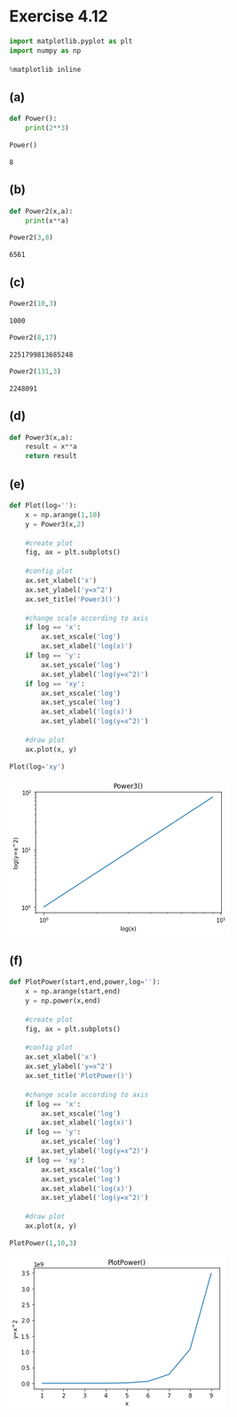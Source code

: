 
# Exercise 4.12


```python
import matplotlib.pyplot as plt
import numpy as np

%matplotlib inline
```

## (a)


```python
def Power():
    print(2**3)
```


```python
Power()
```

    8


## (b)


```python
def Power2(x,a):
    print(x**a)
```


```python
Power2(3,8)
```

    6561


## (c)


```python
Power2(10,3)
```

    1000



```python
Power2(8,17)
```

    2251799813685248



```python
Power2(131,3)
```

    2248091


## (d)


```python
def Power3(x,a):
    result = x**a
    return result
```

## (e)


```python
def Plot(log=''):
    x = np.arange(1,10)
    y = Power3(x,2)
    
    #create plot
    fig, ax = plt.subplots()
    
    #config plot
    ax.set_xlabel('x')
    ax.set_ylabel('y=x^2')
    ax.set_title('Power3()')
    
    #change scale according to axis
    if log == 'x':
        ax.set_xscale('log')
        ax.set_xlabel('log(x)')
    if log == 'y':
        ax.set_yscale('log')
        ax.set_ylabel('log(y=x^2)')
    if log == 'xy':
        ax.set_xscale('log')
        ax.set_yscale('log')
        ax.set_xlabel('log(x)')
        ax.set_ylabel('log(y=x^2)')
    
    #draw plot
    ax.plot(x, y)
```


```python
Plot(log='xy')
```


![png](04_15_files/04_15_16_0.png)


## (f)


```python
def PlotPower(start,end,power,log=''):
    x = np.arange(start,end)
    y = np.power(x,end)
    
    #create plot
    fig, ax = plt.subplots()
    
    #config plot
    ax.set_xlabel('x')
    ax.set_ylabel('y=x^2')
    ax.set_title('PlotPower()')
    
    #change scale according to axis
    if log == 'x':
        ax.set_xscale('log')
        ax.set_xlabel('log(x)')
    if log == 'y':
        ax.set_yscale('log')
        ax.set_ylabel('log(y=x^2)')
    if log == 'xy':
        ax.set_xscale('log')
        ax.set_yscale('log')
        ax.set_xlabel('log(x)')
        ax.set_ylabel('log(y=x^2)')
    
    #draw plot
    ax.plot(x, y)
```


```python
PlotPower(1,10,3)
```


![png](04_15_files/04_15_19_0.png)
